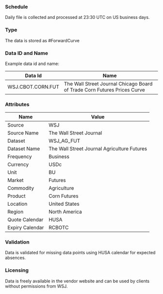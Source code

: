 ### Schedule

Daily file is collected and processed at 23:30 UTC on US business days.

### Type

The data is stored as #ForwardCurve

### Data ID and Name

Example data id and name:

|**Data Id**|**Name**|
|-|-|
|WSJ.CBOT.CORN.FUT|The Wall Street Journal Chicago Board of Trade Corn Futures Prices Curve|

### Attributes

|Name|Value|
|-|-|
|Source|WSJ|
|Source Name|The Wall Street Journal|
|Dataset|WSJ_AG_FUT|
|Dataset Name|The Wall Street Journal Agriculture Futures|
|Frequency|Business|
|Currency|USDc|
|Unit|BU|
|Market|Futures|
|Commodity|Agriculture|
|Product|Corn Futures|
|Location|United States|
|Region|North America|
|Quote Calendar|HUSA|
|Expiry Calendar|RCBOTC|

### Validation

Data is validated for missing data points using HUSA calendar for expected absences.

### Licensing

Data is freely available in the vendor website and can be used by clients without permissions from WSJ.